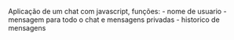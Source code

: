 Aplicação de um chat com javascript, funções:
    - nome de usuario
    - mensagem para todo o chat e mensagens privadas
    - historico de mensagens 